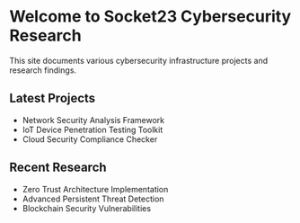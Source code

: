 # Welcome to Socket23 Cybersecurity Research

This site documents various cybersecurity infrastructure projects and research findings.

## Latest Projects

- Network Security Analysis Framework
- IoT Device Penetration Testing Toolkit
- Cloud Security Compliance Checker

## Recent Research

- Zero Trust Architecture Implementation
- Advanced Persistent Threat Detection
- Blockchain Security Vulnerabilities
